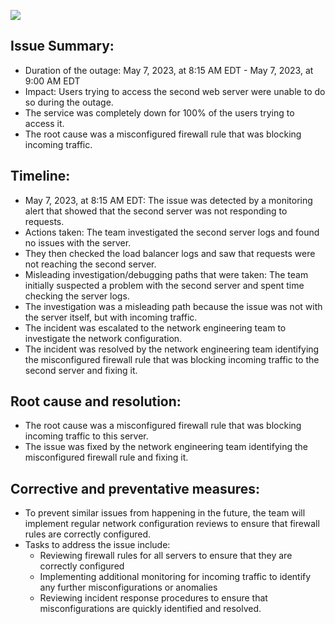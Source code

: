 ![](https://i.postimg.cc/dtrMWD8M/david-pupaza-he-Nw-Um-Et-Zzo-unsplash.jpg)

## Issue Summary:
- Duration of the outage: May 7, 2023, at 8:15 AM EDT - May 7, 2023, at 9:00 AM EDT
- Impact: Users trying to access the second web server were unable to do so during the outage.
- The service was completely down for 100% of the users trying to access it.
- The root cause was a misconfigured firewall rule that was blocking incoming traffic.

## Timeline:
- May 7, 2023, at 8:15 AM EDT: The issue was detected by a monitoring alert that showed that the second server was not responding to requests.
- Actions taken: The team investigated the second server logs and found no issues with the server.
- They then checked the load balancer logs and saw that requests were not reaching the second server.
- Misleading investigation/debugging paths that were taken: The team initially suspected a problem with the second server and spent time checking the server logs.
- The investigation was a misleading path because the issue was not with the server itself, but with incoming traffic.
- The incident was escalated to the network engineering team to investigate the network configuration.
- The incident was resolved by the network engineering team identifying the misconfigured firewall rule that was blocking incoming traffic to the second server and fixing it.

## Root cause and resolution:
- The root cause was a misconfigured firewall rule that was blocking incoming traffic to this server.
- The issue was fixed by the network engineering team identifying the misconfigured firewall rule and fixing it.

## Corrective and preventative measures:
- To prevent similar issues from happening in the future, the team will implement regular network configuration reviews to ensure that firewall rules are correctly configured.
- Tasks to address the issue include:
  - Reviewing firewall rules for all servers to ensure that they are correctly configured
  - Implementing additional monitoring for incoming traffic to identify any further misconfigurations or anomalies
  - Reviewing incident response procedures to ensure that misconfigurations are quickly identified and resolved.
